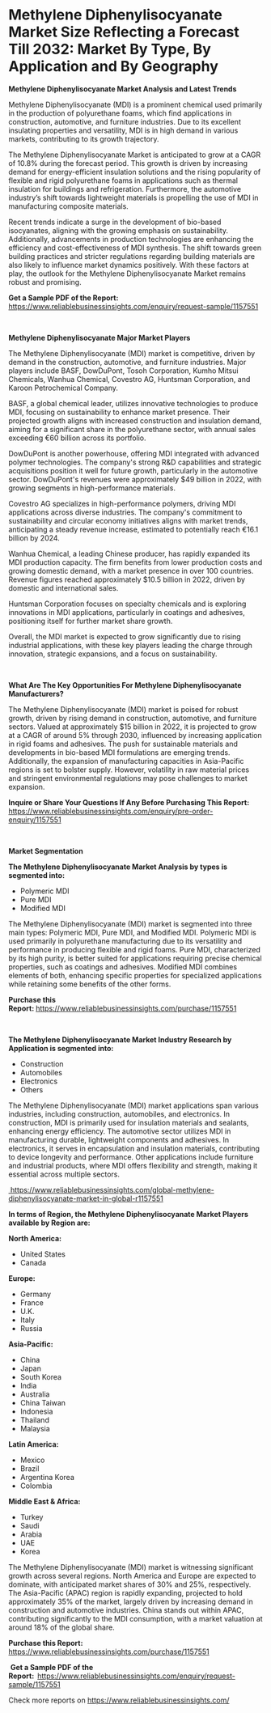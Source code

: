 <p><h1>Methylene Diphenylisocyanate Market Size Reflecting a Forecast Till 2032: Market By Type, By Application and By Geography</h1></p><p><strong>Methylene Diphenylisocyanate Market Analysis and Latest Trends</strong></p>
<p><p>Methylene Diphenylisocyanate (MDI) is a prominent chemical used primarily in the production of polyurethane foams, which find applications in construction, automotive, and furniture industries. Due to its excellent insulating properties and versatility, MDI is in high demand in various markets, contributing to its growth trajectory.</p><p>The Methylene Diphenylisocyanate Market is anticipated to grow at a CAGR of 10.8% during the forecast period. This growth is driven by increasing demand for energy-efficient insulation solutions and the rising popularity of flexible and rigid polyurethane foams in applications such as thermal insulation for buildings and refrigeration. Furthermore, the automotive industry’s shift towards lightweight materials is propelling the use of MDI in manufacturing composite materials.</p><p>Recent trends indicate a surge in the development of bio-based isocyanates, aligning with the growing emphasis on sustainability. Additionally, advancements in production technologies are enhancing the efficiency and cost-effectiveness of MDI synthesis. The shift towards green building practices and stricter regulations regarding building materials are also likely to influence market dynamics positively. With these factors at play, the outlook for the Methylene Diphenylisocyanate Market remains robust and promising.</p></p>
<p><strong>Get a Sample PDF of the Report:&nbsp;</strong> <a href="https://www.reliablebusinessinsights.com/enquiry/request-sample/1157551?utm_campaign=3128&utm_medium=2&utm_source=Github&utm_content=ia&utm_term=21032025&utm_id=methylene-diphenylisocyanate">https://www.reliablebusinessinsights.com/enquiry/request-sample/1157551</a></p>
<p>&nbsp;</p>
<p><strong>Methylene Diphenylisocyanate Major Market Players</strong></p>
<p><p>The Methylene Diphenylisocyanate (MDI) market is competitive, driven by demand in the construction, automotive, and furniture industries. Major players include BASF, DowDuPont, Tosoh Corporation, Kumho Mitsui Chemicals, Wanhua Chemical, Covestro AG, Huntsman Corporation, and Karoon Petrochemical Company.</p><p>BASF, a global chemical leader, utilizes innovative technologies to produce MDI, focusing on sustainability to enhance market presence. Their projected growth aligns with increased construction and insulation demand, aiming for a significant share in the polyurethane sector, with annual sales exceeding €60 billion across its portfolio.</p><p>DowDuPont is another powerhouse, offering MDI integrated with advanced polymer technologies. The company's strong R&D capabilities and strategic acquisitions position it well for future growth, particularly in the automotive sector. DowDuPont's revenues were approximately $49 billion in 2022, with growing segments in high-performance materials.</p><p>Covestro AG specializes in high-performance polymers, driving MDI applications across diverse industries. The company's commitment to sustainability and circular economy initiatives aligns with market trends, anticipating a steady revenue increase, estimated to potentially reach €16.1 billion by 2024.</p><p>Wanhua Chemical, a leading Chinese producer, has rapidly expanded its MDI production capacity. The firm benefits from lower production costs and growing domestic demand, with a market presence in over 100 countries. Revenue figures reached approximately $10.5 billion in 2022, driven by domestic and international sales.</p><p>Huntsman Corporation focuses on specialty chemicals and is exploring innovations in MDI applications, particularly in coatings and adhesives, positioning itself for further market share growth.</p><p>Overall, the MDI market is expected to grow significantly due to rising industrial applications, with these key players leading the charge through innovation, strategic expansions, and a focus on sustainability.</p></p>
<p>&nbsp;</p>
<p><strong>What Are The Key Opportunities For Methylene Diphenylisocyanate Manufacturers?</strong></p>
<p><p>The Methylene Diphenylisocyanate (MDI) market is poised for robust growth, driven by rising demand in construction, automotive, and furniture sectors. Valued at approximately $15 billion in 2022, it is projected to grow at a CAGR of around 5% through 2030, influenced by increasing application in rigid foams and adhesives. The push for sustainable materials and developments in bio-based MDI formulations are emerging trends. Additionally, the expansion of manufacturing capacities in Asia-Pacific regions is set to bolster supply. However, volatility in raw material prices and stringent environmental regulations may pose challenges to market expansion.</p></p>
<p><strong>Inquire or Share Your Questions If Any Before Purchasing This Report:</strong> <a href="https://www.reliablebusinessinsights.com/enquiry/pre-order-enquiry/1157551?utm_campaign=3128&utm_medium=2&utm_source=Github&utm_content=ia&utm_term=21032025&utm_id=methylene-diphenylisocyanate">https://www.reliablebusinessinsights.com/enquiry/pre-order-enquiry/1157551</a></p>
<p>&nbsp;</p>
<p><strong>Market Segmentation</strong></p>
<p><strong>The Methylene Diphenylisocyanate Market Analysis by types is segmented into:</strong></p>
<p><ul><li>Polymeric MDI</li><li>Pure MDI</li><li>Modified MDI</li></ul></p>
<p><p>The Methylene Diphenylisocyanate (MDI) market is segmented into three main types: Polymeric MDI, Pure MDI, and Modified MDI. Polymeric MDI is used primarily in polyurethane manufacturing due to its versatility and performance in producing flexible and rigid foams. Pure MDI, characterized by its high purity, is better suited for applications requiring precise chemical properties, such as coatings and adhesives. Modified MDI combines elements of both, enhancing specific properties for specialized applications while retaining some benefits of the other forms.</p></p>
<p><strong>Purchase this Report:&nbsp;</strong><a href="https://www.reliablebusinessinsights.com/purchase/1157551?utm_campaign=3128&utm_medium=2&utm_source=Github&utm_content=ia&utm_term=21032025&utm_id=methylene-diphenylisocyanate">https://www.reliablebusinessinsights.com/purchase/1157551</a></p>
<p>&nbsp;</p>
<p><strong>The Methylene Diphenylisocyanate Market Industry Research by Application is segmented into:</strong></p>
<p><ul><li>Construction</li><li>Automobiles</li><li>Electronics</li><li>Others</li></ul></p>
<p><p>The Methylene Diphenylisocyanate (MDI) market applications span various industries, including construction, automobiles, and electronics. In construction, MDI is primarily used for insulation materials and sealants, enhancing energy efficiency. The automotive sector utilizes MDI in manufacturing durable, lightweight components and adhesives. In electronics, it serves in encapsulation and insulation materials, contributing to device longevity and performance. Other applications include furniture and industrial products, where MDI offers flexibility and strength, making it essential across multiple sectors.</p></p>
<p><a href="https://www.reliablebusinessinsights.com/global-methylene-diphenylisocyanate-market-in-global-r1157551?utm_campaign=3128&utm_medium=2&utm_source=Github&utm_content=ia&utm_term=21032025&utm_id=methylene-diphenylisocyanate">&nbsp;https://www.reliablebusinessinsights.com/global-methylene-diphenylisocyanate-market-in-global-r1157551</a></p>
<p><strong>In terms of Region, the Methylene Diphenylisocyanate Market Players available by Region are:</strong></p>
<p>
    <p> <strong> North America: </strong>
        <ul>
            <li>United States</li>
            <li>Canada</li>
        </ul>
        </p> 
    <p> <strong> Europe: </strong>
        <ul>
            <li>Germany</li>
            <li>France</li>
            <li>U.K.</li>
            <li>Italy</li>
            <li>Russia</li>
        </ul>
        </p> 
    <p> <strong> Asia-Pacific: </strong>
        <ul>
            <li>China</li>
            <li>Japan</li>
            <li>South Korea</li>
            <li>India</li>
            <li>Australia</li>
            <li>China Taiwan</li>
            <li>Indonesia</li>
            <li>Thailand</li>
            <li>Malaysia</li>
        </ul>
        </p> 
    <p> <strong> Latin America: </strong>
        <ul>
            <li>Mexico</li>
            <li>Brazil</li>
            <li>Argentina Korea</li>
            <li>Colombia</li>
        </ul>
        </p> 
    <p> <strong> Middle East & Africa: </strong>
        <ul>
            <li>Turkey</li>
            <li>Saudi</li>
            <li>Arabia</li>
            <li>UAE</li>
            <li>Korea</li>
        </ul>
    </p>
    </p>
<p><p>The Methylene Diphenylisocyanate (MDI) market is witnessing significant growth across several regions. North America and Europe are expected to dominate, with anticipated market shares of 30% and 25%, respectively. The Asia-Pacific (APAC) region is rapidly expanding, projected to hold approximately 35% of the market, largely driven by increasing demand in construction and automotive industries. China stands out within APAC, contributing significantly to the MDI consumption, with a market valuation at around 18% of the global share.</p></p>
<p><strong>Purchase this Report: </strong><a href="https://www.reliablebusinessinsights.com/purchase/1157551?utm_campaign=3128&utm_medium=2&utm_source=Github&utm_content=ia&utm_term=21032025&utm_id=methylene-diphenylisocyanate">https://www.reliablebusinessinsights.com/purchase/1157551</a></p>
<p>&nbsp;<strong>Get a Sample PDF of the Report:&nbsp;&nbsp;</strong><a href="https://www.reliablebusinessinsights.com/enquiry/request-sample/1157551?utm_campaign=3128&utm_medium=2&utm_source=Github&utm_content=ia&utm_term=21032025&utm_id=methylene-diphenylisocyanate">https://www.reliablebusinessinsights.com/enquiry/request-sample/1157551</a></p>
<p><strong></strong></p>
<p>Check more reports on <a href="https://www.reliablebusinessinsights.com/?utm_campaign=3128&utm_medium=2&utm_source=Github&utm_content=ia&utm_term=21032025&utm_id=methylene-diphenylisocyanate">https://www.reliablebusinessinsights.com/</a></p>